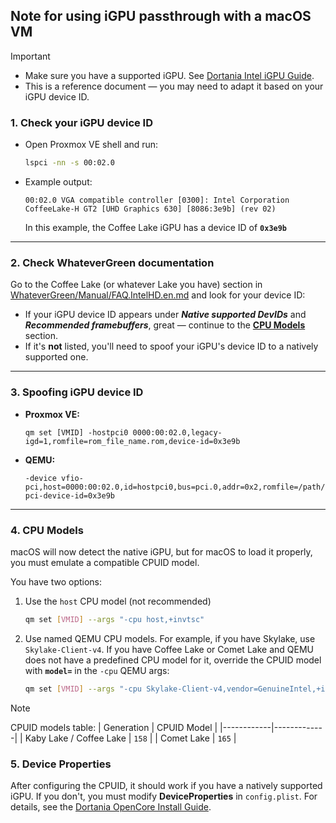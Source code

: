 ## Note for using iGPU passthrough with a macOS VM
> [!Important]
> * Make sure you have a supported iGPU. See [Dortania Intel iGPU Guide](https://dortania.github.io/GPU-Buyers-Guide/modern-gpus/intel-gpu.html).  
> * This is a reference document — you may need to adapt it based on your iGPU device ID.

### 1. Check your iGPU device ID
- Open Proxmox VE shell and run:
   ```bash
   lspci -nn -s 00:02.0
   ````

- Example output:
   ```
   00:02.0 VGA compatible controller [0300]: Intel Corporation CoffeeLake-H GT2 [UHD Graphics 630] [8086:3e9b] (rev 02)
   ```
   In this example, the Coffee Lake iGPU has a device ID of **`0x3e9b`**

---

### 2. Check WhateverGreen documentation
Go to the Coffee Lake (or whatever Lake you have) section in [WhateverGreen/Manual/FAQ.IntelHD.en.md](https://github.com/acidanthera/WhateverGreen/blob/master/Manual/FAQ.IntelHD.en.md) and look for your device ID:

* If your iGPU device ID appears under ***Native supported DevIDs*** and ***Recommended framebuffers***, great — continue to the [**CPU Models**](#4-cpu-models) section.
* If it's **not** listed, you'll need to spoof your iGPU's device ID to a natively supported one.

---

### 3. Spoofing iGPU device ID

- **Proxmox VE:**
   ```
   qm set [VMID] -hostpci0 0000:00:02.0,legacy-igd=1,romfile=rom_file_name.rom,device-id=0x3e9b
   ```

- **QEMU:**
   ```
   -device vfio-pci,host=0000:00:02.0,id=hostpci0,bus=pci.0,addr=0x2,romfile=/path/to/rom/file,x-pci-device-id=0x3e9b
   ```

---

### 4. CPU Models
macOS will now detect the native iGPU, but for macOS to load it properly, you must emulate a compatible CPUID model.

You have two options:

1. Use the `host` CPU model (not recommended)
   ```bash
   qm set [VMID] --args "-cpu host,+invtsc"
   ```

2. Use named QEMU CPU models. For example, if you have Skylake, use `Skylake-Client-v4`. If you have Coffee Lake or Comet Lake and QEMU does not have a predefined CPU model for it, override the CPUID model with **`model=`** in the `-cpu` QEMU args:
   ```bash
   qm set [VMID] --args "-cpu Skylake-Client-v4,vendor=GenuineIntel,+invtsc,model=158"
   ```

> [!Note]
> CPUID models table:
> | Generation | CPUID Model |
> |------------|-------------|
> | Kaby Lake / Coffee Lake | `158` |
> | Comet Lake | `165` |

### 5. Device Properties
After configuring the CPUID, it should work if you have a natively supported iGPU. If you don't, you must modify **DeviceProperties** in `config.plist`. For details, see the [Dortania OpenCore Install Guide](https://dortania.github.io/OpenCore-Install-Guide/config.plist/).